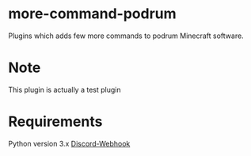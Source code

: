 # more-command-podrum
Plugins which adds few more commands to podrum Minecraft software.
# Note
This plugin is actually a test plugin
# Requirements
Python version 3.x
[Discord-Webhook](https://pypi.org/project/discord-webhook/)


